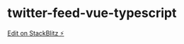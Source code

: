 # twitter-feed-vue-typescript

[Edit on StackBlitz ⚡️](https://stackblitz.com/edit/twitter-feed-vue-typescript)